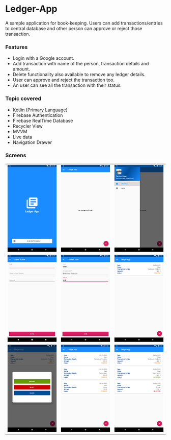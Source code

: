 # Ledger-App

A sample application for book-keeping. Users can add transactions/entries to central database and other person can approve or reject those transaction.

### Features
- Login with a Google account.
- Add transaction with name of the person, transaction details and amount.
- Delete functionality also available to remove any ledger details.
- User can approve and reject the transaction too.
- An user can see all the transaction with their status.

### Topic covered
- Kotlin (Primary Language)
- Firebase Authentication
- Firebase RealTime Database
- Recycler View
- MVVM
- Live data
- Navigation Drawer

### Screens
| | | |
|:----:|:----:|:----:|
| <img alt="SS_1" src="https://github.com/meetkparmar/Ledger-App/blob/master/image/1.png"> | <img alt="SS_2" src="https://github.com/meetkparmar/Ledger-App/blob/master/image/2.png"> | <img alt="SS_3" src="https://github.com/meetkparmar/Ledger-App/blob/master/image/3.png"> |
| <img alt="SS_4" src="https://github.com/meetkparmar/Ledger-App/blob/master/image/4.png"> | <img alt="SS_5" src="https://github.com/meetkparmar/Ledger-App/blob/master/image/5.png"> | <img alt="SS_6" src="https://github.com/meetkparmar/Ledger-App/blob/master/image/6.png"> |
| <img alt="SS_7" src="https://github.com/meetkparmar/Ledger-App/blob/master/image/7.png"> | <img alt="SS_8" src="https://github.com/meetkparmar/Ledger-App/blob/master/image/8.png"> | <img alt="SS_9" src="https://github.com/meetkparmar/Ledger-App/blob/master/image/9.png"> |
